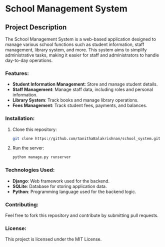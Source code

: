 # School Management System

## Project Description

The School Management System is a web-based application designed to manage various school functions such as student information, staff management, library system, and more. This system aims to simplify administrative tasks, making it easier for staff and administrators to handle day-to-day operations.

### Features:
- **Student Information Management**: Store and manage student details.
- **Staff Management**: Manage staff data, including roles and personal information.
- **Library System**: Track books and manage library operations.
- **Fees Management**: Track student fees, payments, and balances.

### Installation:
1. Clone this repository:
    ```bash
    git clone https://github.com/SanithaBalakrishnan/school_system.git
    ```

2. Run the server:
    ```bash
    python manage.py runserver
    ```

### Technologies Used:
- **Django**: Web framework used for the backend.
- **SQLite**: Database for storing application data.
- **Python**: Programming language used for the backend logic.

### Contributing:
Feel free to fork this repository and contribute by submitting pull requests.

### License:
This project is licensed under the MIT License.
